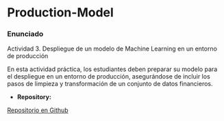 # Production-Model

### Enunciado

Actividad 3. Despliegue de un modelo de Machine Learning en un entorno de producción

En esta actividad práctica, los estudiantes deben preparar su modelo para el despliegue en un entorno de producción, asegurándose de incluir los pasos de limpieza y transformación de un conjunto de datos financieros.

-   **Repository:**

[Repositorio en Github](https://github.com/kevCastillo19/Production-Model/)

